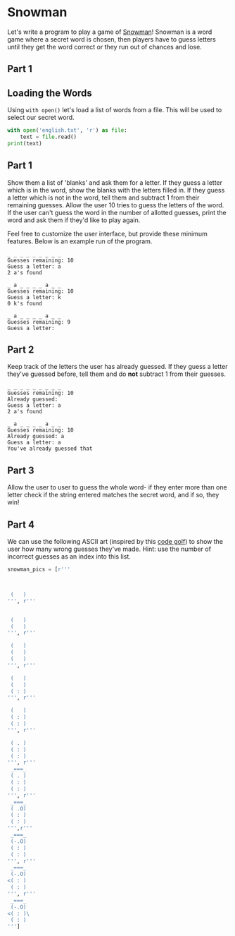 
# Snowman

Let's write a program to play a game of [Snowman](https://en.wikipedia.org/wiki/Snowman_(game))! Snowman is a word game where a secret word is chosen, then players have to guess letters until they get the word correct or they run out of chances and lose.


## Part 1

## Loading the Words

Using `with open()` let's load a list of words from a file. This will be used to select our secret word.

```python
with open('english.txt', 'r') as file:
    text = file.read()
print(text)
```

## Part 1

Show them a list of 'blanks' and ask them for a letter. If they guess a letter which is in the word, show the blanks with the letters filled in. If they guess a letter which is not in the word, tell them and subtract 1 from their remaining guesses. Allow the user 10 tries to guess the letters of the word. If the user can't guess the word in the number of allotted guesses, print the word and ask them if they'd like to play again.

Feel free to customize the user interface, but provide these minimum features. Below is an example run of the program.

```
_ _ _ _ _ _ _ _ _
Guesses remaining: 10
Guess a letter: a
2 a's found

_ a _ _ _ _ a _ _
Guesses remaining: 10
Guess a letter: k
0 k's found

_ a _ _ _ _ a _ _
Guesses remaining: 9
Guess a letter:
```


## Part 2

Keep track of the letters the user has already guessed. If they guess a letter they've guessed before, tell them and do **not** subtract 1 from their guesses.

```
_ _ _ _ _ _ _ _ _
Guesses remaining: 10
Already guessed:
Guess a letter: a
2 a's found

_ a _ _ _ _ a _ _
Guesses remaining: 10
Already guessed: a
Guess a letter: a
You've already guessed that
```

## Part 3

Allow the user to user to guess the whole word- if they enter more than one letter check if the string entered matches the secret word, and if so, they win!

## Part 4

We can use the following ASCII art (inspired by this [code golf](https://codegolf.stackexchange.com/questions/49671/do-you-want-to-code-a-snowman)) to show the user how many wrong guesses they've made. Hint: use the number of incorrect guesses as an index into this list.

```python
snowman_pics = [r'''



 (   ) 
''', r'''


 (   )
 (   ) 
''', r'''

 (   )
 (   )
 (   ) 
''', r'''

 (   )
 (   )
 ( : )
''', r'''

 (   )
 ( : )
 ( : )
''', r'''

 ( . )
 ( : )
 ( : )
''', r'''
 _===_ 
 ( . )
 ( : )
 ( : )
''', r'''
 _===_ 
 ( .O)
 ( : )
 ( : )
''',r'''
 _===_ 
 (-.O)
 ( : )
 ( : )
''', r'''
 _===_ 
 (-.O) 
<( : )
 ( : ) 
''', r'''
 _===_ 
 (-.O) 
<( : )\
 ( : ) 
''']
```

